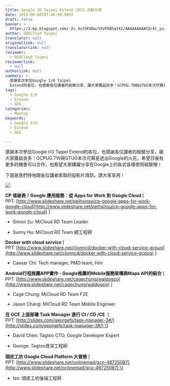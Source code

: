 ```yaml
---
title: Google IO Taipei Extend 2015 活動分享
date: 2015-06-08T07:46:00.000Z
draft: false
banner: >-
  https://3.bp.blogspot.com/-2v_4u7dFGDw/VXVF6N5qYkI/AAAAAAAAACU/4l_yuJ_Mo98/s640/P_20150529_010320.jpg
author: GDGCloud Taipei
translator: null
originallink: null
translatorlink: null
reviewer:
  - GDGCloud Taipei
reviewerlink:
  - null
authorlink: null
summary: >-
  感謝本次參加Google I/O Taipei
  Extend的各位，也感謝各位講者的經驗分享，讓大家獲益良多！GCPUG.TW與GTUG本次可算是迸出Google的火花，希望日後有更多的機會可以合作，也希望大家踴躍分享在Google上的各式各樣使用經驗喔！
tags:
  - Google I/O
  - Extend
  - GDG
categories:
  - Meetup
keywords:
  - Google I/O
  - Extend
  - GDG

---
```


感謝本次參加Google I/O Taipei Extend的各位，也感謝各位講者的經驗分享，讓大家獲益良多！GCPUG.TW與GTUG本次可算是迸出Google的火花，希望日後有更多的機會可以合作，也希望大家踴躍分享在Google上的各式各樣使用經驗喔！

  

下面是我們特地跟各位講者索取的投影片資訊，請大家享用！

  

[![](https://3.bp.blogspot.com/-2v_4u7dFGDw/VXVF6N5qYkI/AAAAAAAAACU/4l_yuJ_Mo98/s640/P_20150529_010320.jpg)](http://3.bp.blogspot.com/-2v_4u7dFGDw/VXVF6N5qYkI/AAAAAAAAACU/4l_yuJ_Mo98/s1600/P_20150529_010320.jpg)

  
  

  

  

**CP 值破表！Google 應用服務：從 Apps for Work 到 Google Cloud** \[ PPT: [http://www.slideshare.net/peihsinsu/cp-google-apps-for-work-google-cloud](http://www.slideshare.net/peihsinsu/cp-google-apps-for-work-google-cloud) \]

*   Simon Su: MiCloud RD Team Leader
    
*   Sunny Hu: MiCloud RD Team 總工程師
    

  

**Docker with cloud service** \[ PPT: [http://www.slideshare.net/clonncd/docker-with-cloud-service-gcpug](http://www.slideshare.net/clonncd/docker-with-cloud-service-gcpug) \]

*   Caesar Chi: Tech manager, PMD team, Hiiir
    

  

**Android行程推薦APP實作 - Google推薦的Mobile服務架構與Maps API的結合** \[ PPT: [http://www.slideshare.net/cagechung/waldogcp](http://www.slideshare.net/cagechung/waldogcp) \]

*   Cage Chung: MiCloud RD Team F2E
    
*   Jason Chang: MiCloud RD Team Mobile Engineer
    

**在 GCE 上面部署 Task Manager 進行 CI / CD /CE**  \[ PPT: [http://slides.com/georgefs/task-manager-3#/](http://slides.com/georgefs/task-manager-3#/) \]

*   David Chen: Tagtoo CTO, Google Developer Expert
    
*   George: Tagtoo資深工程師
    

  

**頑皮工坊 Google Cloud Platform 大冒險** \[ PPT: [http://www.slideshare.net/onlinemad/gcp-48725087](http://www.slideshare.net/onlinemad/gcp-48725087) \]

*   Ian: 頑皮工坊後端工程師